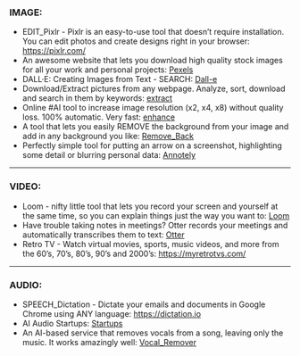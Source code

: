 

### IMAGE:

* EDIT_Pixlr - Pixlr is an easy-to-use tool that doesn’t require installation.  You can edit photos and create designs right in your browser: https://pixlr.com/
* An awesome website that lets you download high quality stock images for all your work and personal projects: [Pexels](https://www.pexels.com/)
* DALL·E: Creating Images from Text - SEARCH: [Dall-e](https://hotpot.ai/art-maker?s=dalle-mini)
* Download/Extract pictures from any webpage. Analyze, sort, download and search in them by keywords: [extract](https://extract.pics/)
* Online #AI tool to increase image resolution (x2, x4, x8) without quality loss. 100% automatic. Very fast: [enhance](http://letsenhance.io)
* A tool that lets you easily REMOVE the background from your image and add in any background you like: [Remove_Back](https://www.remove.bg/)
* Perfectly simple tool for putting an arrow on a screenshot, highlighting some detail or blurring personal data: [Annotely](https://szoter.com/launch/)

* * *

### VIDEO:

* Loom - nifty little tool that lets you record your screen and yourself at the same time, so you can explain things just the way you want to: [Loom](https://www.loom.com/screen-recorder)
* Have trouble taking notes in meetings? Otter records your meetings and automatically transcribes them to text: [Otter](https://otter.ai/)
* Retro TV - Watch virtual movies, sports, music videos, and more from the 60’s, 70’s, 80’s, 90’s and 2000’s: https://myretrotvs.com/

* * * 

### AUDIO:

* SPEECH_Dictation - Dictate your emails and documents in Google Chrome using ANY language: https://dictation.io
* AI Audio Startups: [Startups](https://github.com/csteinmetz1/ai-audio-startups)
* An AI-based service that removes vocals from a song, leaving only the music. It works amazingly well: [Vocal_Remover](https://vocalremover.org)
